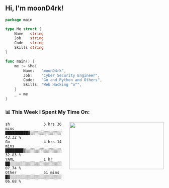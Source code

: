 <h2> Hi, I'm moonD4rk!</h2>

```go
package main

type Me struct {
	Name   string
	Job    string
	Code   string
	Skills string
}

func main() {
	me := &Me{
		Name:   "moonD4rk",
		Job:    "Cyber Security Engineer",
		Code:   "Go and Python and Others",
		Skills: "Web Hacking ^o^",
	}
	_ = me
}
```

<h3>📊 This Week I Spent My Time On:</h3>
<img align='right' src="https://github-readme-stats.vercel.app/api?username=moond4rk&show_icons=true&theme=radical", width="300" height="150">

<!--START_SECTION:waka-->

```text
sh               5 hrs 36 mins   ██████████▓░░░░░░░░░░░░░░   43.32 %
Go               4 hrs 14 mins   ████████▒░░░░░░░░░░░░░░░░   32.83 %
YAML             1 hr            ██░░░░░░░░░░░░░░░░░░░░░░░   07.74 %
Other            51 mins         █▓░░░░░░░░░░░░░░░░░░░░░░░   06.68 %
```

<!--END_SECTION:waka-->

